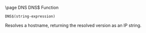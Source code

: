 \page DNS DNS$ Function
```basic
DNS$(string-expression)
```
Resolves a hostname, returning the resolved version as an IP string.


